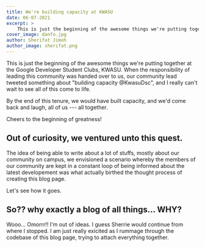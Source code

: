 ```yaml
---
title: We're building capacity at KWASU
date: 06-07-2021
excerpt: >
    This is just the beginning of the awesome things we're putting together at the Google Developer Student Clubs, KWASU. When the responsibility of leading this community was handed over to us
cover_image: danfo.jpg
author: Sherifat Jimoh
author_image: sherifat.png
---
```


This is just the beginning of the awesome things we're putting together at the Google Developer Student Clubs, KWASU. When the responsibility of leading this community was handed over to us, our community lead tweeted something about "building capacity @KwasuDsc", and I really can't wait to see all of this come to life.

By the end of this tenure, we would have built capacity, and we'd come back and laugh, all of us --- all together.

Cheers to the beginning of greatness!

## Out of curiosity, we ventured unto this quest.

The idea of being able to write about a lot of stuffs, mostly about our community on campus, we envisioned a scenario whereby the members of our community are kept in a constant loop of being informed about the latest developement was what actually birthed the thought process of creating this blog page.

Let's see how it goes.

## So?? why exactly a blog of all things... WHY?

Wooo... Omorrr!! I'm out of ideas. I guess Sherrie would continue from where I stopped. I am just really exicited as I rummage through the codebase of this blog page, trying to attach everything together.
